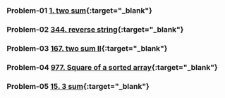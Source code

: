 ### Problem-01 [1. two sum](https://leetcode.com/problems/two-sum/description/){:target="_blank"}  

### Problem-02 [344. reverse string](https://leetcode.com/problems/reverse-string/description/){:target="_blank"}

### Problem-03 [167. two sum II](https://leetcode.com/problems/two-sum-ii-input-array-is-sorted/description/){:target="_blank"}

### Problem-04 [977. Square of a sorted array](https://leetcode.com/problems/squares-of-a-sorted-array/description/){:target="_blank"} 

### Problem-05 [15. 3 sum](https://leetcode.com/problems/3sum/description/){:target="_blank"}

